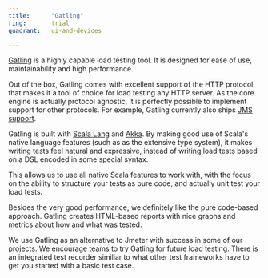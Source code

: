 ```yaml
---
title:      "Gatling"
ring:       trial
quadrant:   ui-and-devices

---
```

[Gatling](http://gatling.io/) is a highly capable load testing tool. It is designed for ease of use, maintainability and high performance.

Out of the box, Gatling comes with excellent support of the HTTP protocol that makes it a tool of choice for load testing any HTTP server. As the core engine is actually protocol agnostic, it is perfectly possible to implement support for other protocols. For example, Gatling currently also ships [JMS support](http://gatling.io/docs/current/).

Gatling is built with [Scala Lang](https://extranet.aoe.com/confluence/display/knowledge/Scala+Lang) and [Akka](https://extranet.aoe.com/confluence/display/knowledge/Akka). By making good use of Scala's native language features (such as as the extensive type system), it makes writing tests feel natural and expressive, instead of writing load tests based on a DSL encoded in some special syntax.

This allows us to use all native Scala features to work with, with the focus on the ability to structure your tests as pure code, and actually unit test your load tests.

Besides the very good performance, we definitely like the pure code-based approach. Gatling creates HTML-based reports with nice graphs and metrics about how and what was tested.

We use Gatling as an alternative to Jmeter with success in some of our projects. We encourage teams to try Gatling for future load testing. There is an integrated test recorder similiar to what other test frameworks have to get you started with a basic test case.
